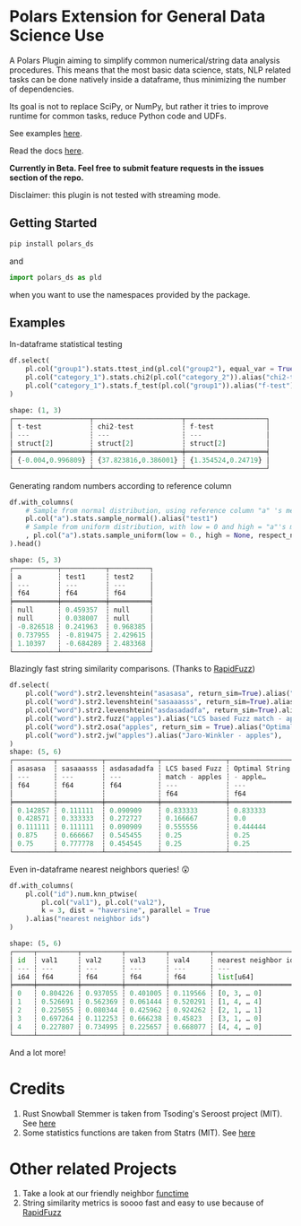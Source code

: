# Polars Extension for General Data Science Use

A Polars Plugin aiming to simplify common numerical/string data analysis procedures. This means that the most basic data science, stats, NLP related tasks can be done natively inside a dataframe, thus minimizing the number of dependencies.

Its goal is not to replace SciPy, or NumPy, but rather it tries to improve runtime for common tasks, reduce Python code and UDFs.

See examples [here](./examples/basics.ipynb).

Read the docs [here](https://polars-ds-extension.readthedocs.io/en/latest/).

**Currently in Beta. Feel free to submit feature requests in the issues section of the repo.**

Disclaimer: this plugin is not tested with streaming mode.

## Getting Started
```bash
pip install polars_ds
```

and 

```python
import polars_ds as pld
```
when you want to use the namespaces provided by the package.

## Examples

In-dataframe statistical testing
```python
df.select(
    pl.col("group1").stats.ttest_ind(pl.col("group2"), equal_var = True).alias("t-test"),
    pl.col("category_1").stats.chi2(pl.col("category_2")).alias("chi2-test"),
    pl.col("category_1").stats.f_test(pl.col("group1")).alias("f-test")
)

shape: (1, 3)
┌───────────────────┬──────────────────────┬────────────────────┐
│ t-test            ┆ chi2-test            ┆ f-test             │
│ ---               ┆ ---                  ┆ ---                │
│ struct[2]         ┆ struct[2]            ┆ struct[2]          │
╞═══════════════════╪══════════════════════╪════════════════════╡
│ {-0.004,0.996809} ┆ {37.823816,0.386001} ┆ {1.354524,0.24719} │
└───────────────────┴──────────────────────┴────────────────────┘
```

Generating random numbers according to reference column
```python
df.with_columns(
    # Sample from normal distribution, using reference column "a" 's mean and std
    pl.col("a").stats.sample_normal().alias("test1") 
    # Sample from uniform distribution, with low = 0 and high = "a"'s max, and respect the nulls in "a"
    , pl.col("a").stats.sample_uniform(low = 0., high = None, respect_null=True).alias("test2")
).head()

shape: (5, 3)
┌───────────┬───────────┬──────────┐
│ a         ┆ test1     ┆ test2    │
│ ---       ┆ ---       ┆ ---      │
│ f64       ┆ f64       ┆ f64      │
╞═══════════╪═══════════╪══════════╡
│ null      ┆ 0.459357  ┆ null     │
│ null      ┆ 0.038007  ┆ null     │
│ -0.826518 ┆ 0.241963  ┆ 0.968385 │
│ 0.737955  ┆ -0.819475 ┆ 2.429615 │
│ 1.10397   ┆ -0.684289 ┆ 2.483368 │
└───────────┴───────────┴──────────┘
```

Blazingly fast string similarity comparisons. (Thanks to [RapidFuzz](https://docs.rs/rapidfuzz/latest/rapidfuzz/))
```python
df.select(
    pl.col("word").str2.levenshtein("asasasa", return_sim=True).alias("asasasa"),
    pl.col("word").str2.levenshtein("sasaaasss", return_sim=True).alias("sasaaasss"),
    pl.col("word").str2.levenshtein("asdasadadfa", return_sim=True).alias("asdasadadfa"),
    pl.col("word").str2.fuzz("apples").alias("LCS based Fuzz match - apples"),
    pl.col("word").str2.osa("apples", return_sim = True).alias("Optimal String Alignment - apples"),
    pl.col("word").str2.jw("apples").alias("Jaro-Winkler - apples"),
)
shape: (5, 6)
┌──────────┬───────────┬─────────────┬────────────────┬───────────────────────────┬────────────────┐
│ asasasa  ┆ sasaaasss ┆ asdasadadfa ┆ LCS based Fuzz ┆ Optimal String Alignment  ┆ Jaro-Winkler - │
│ ---      ┆ ---       ┆ ---         ┆ match - apples ┆ - apple…                  ┆ apples         │
│ f64      ┆ f64       ┆ f64         ┆ ---            ┆ ---                       ┆ ---            │
│          ┆           ┆             ┆ f64            ┆ f64                       ┆ f64            │
╞══════════╪═══════════╪═════════════╪════════════════╪═══════════════════════════╪════════════════╡
│ 0.142857 ┆ 0.111111  ┆ 0.090909    ┆ 0.833333       ┆ 0.833333                  ┆ 0.966667       │
│ 0.428571 ┆ 0.333333  ┆ 0.272727    ┆ 0.166667       ┆ 0.0                       ┆ 0.444444       │
│ 0.111111 ┆ 0.111111  ┆ 0.090909    ┆ 0.555556       ┆ 0.444444                  ┆ 0.5            │
│ 0.875    ┆ 0.666667  ┆ 0.545455    ┆ 0.25           ┆ 0.25                      ┆ 0.527778       │
│ 0.75     ┆ 0.777778  ┆ 0.454545    ┆ 0.25           ┆ 0.25                      ┆ 0.527778       │
└──────────┴───────────┴─────────────┴────────────────┴───────────────────────────┴────────────────┘
```

Even in-dataframe nearest neighbors queries! 😲
```python
df.with_columns(
    pl.col("id").num.knn_ptwise(
        pl.col("val1"), pl.col("val2"), 
        k = 3, dist = "haversine", parallel = True
    ).alias("nearest neighbor ids")
)

shape: (5, 6)
┌─────┬──────────┬──────────┬──────────┬──────────┬──────────────────────┐
│ id  ┆ val1     ┆ val2     ┆ val3     ┆ val4     ┆ nearest neighbor ids │
│ --- ┆ ---      ┆ ---      ┆ ---      ┆ ---      ┆ ---                  │
│ i64 ┆ f64      ┆ f64      ┆ f64      ┆ f64      ┆ list[u64]            │
╞═════╪══════════╪══════════╪══════════╪══════════╪══════════════════════╡
│ 0   ┆ 0.804226 ┆ 0.937055 ┆ 0.401005 ┆ 0.119566 ┆ [0, 3, … 0]          │
│ 1   ┆ 0.526691 ┆ 0.562369 ┆ 0.061444 ┆ 0.520291 ┆ [1, 4, … 4]          │
│ 2   ┆ 0.225055 ┆ 0.080344 ┆ 0.425962 ┆ 0.924262 ┆ [2, 1, … 1]          │
│ 3   ┆ 0.697264 ┆ 0.112253 ┆ 0.666238 ┆ 0.45823  ┆ [3, 1, … 0]          │
│ 4   ┆ 0.227807 ┆ 0.734995 ┆ 0.225657 ┆ 0.668077 ┆ [4, 4, … 0]          │
└─────┴──────────┴──────────┴──────────┴──────────┴──────────────────────┘
```

And a lot more!

# Credits

1. Rust Snowball Stemmer is taken from Tsoding's Seroost project (MIT). See [here](https://github.com/tsoding/seroost)
2. Some statistics functions are taken from Statrs (MIT). See [here](https://github.com/statrs-dev/statrs/tree/master)

# Other related Projects

1. Take a look at our friendly neighbor [functime](https://github.com/TracecatHQ/functime)
2. String similarity metrics is soooo fast and easy to use because of [RapidFuzz](https://github.com/maxbachmann/rapidfuzz-rs)